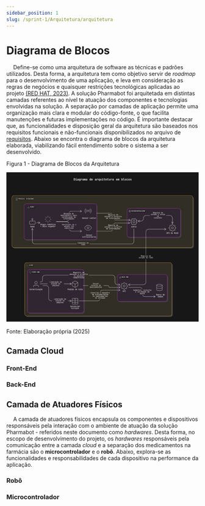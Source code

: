 ```yaml
---
sidebar_position: 1
slug: /sprint-1/Arquitetura/arquitetura
---
```


# Diagrama de Blocos

&emsp; Define-se como uma arquitetura de software as técnicas e padrões utilizados. Desta forma, a arquitetura tem como objetivo servir de *roadmap* para o desenvolvimento de uma aplicação, e leva em consideração as regras de negócios e quaisquer restrições tecnológicas aplicadas ao projeto [(RED HAT, 2023)](/docs/Sprint-1/referencias.md). A solução Pharmabot foi arquitetada em distintas camadas referentes ao nível te atuação dos componentes e tecnologias envolvidas na solução. A separação por camadas de aplicação permite uma organização mais clara e modular do código-fonte, o que facilita manutenções e futuras implementações no código. É importante destacar que, as funcionalidades e disposição geral da arquitetura são baseados nos requisitos funcionais e não-funcionais disponibilizados no arquivo de [requisitos](/Sprint-1/Arquitetura/requisitos.md). Abaixo se encontra o diagrama de blocos da arquitetura elaborada, viabilizando fácil entendimento sobre o sistema a ser desenvolvido.

<p style={{textAlign: 'center'}}>Figura 1 - Diagrama de Blocos da Arquitetura</p>

![Block Diagram](../../../static/img/arquitetura/block-diagram.jpeg)

<p style={{textAlign: 'center'}}>Fonte: Elaboração própria (2025)</p>

## Camada Cloud

### Front-End

### Back-End

## Camada de Atuadores Físicos

&emsp; A camada de atuadores físicos encapsula os componentes e dispositivos responsáveis pela interação com o ambiente de atuação da solução Pharmabot - referidos neste documento como *hardwares*. Desta forma, no escopo de desenvolvimento do projeto, os *hardwares* responsáveis pela comunicação entre a camada *cloud* e a separação dos medicamentos na farmácia são o **microcontrolador** e o **robô**. Abaixo, explora-se as funcionalidades e responsabilidades de cada dispositivo na performance da aplicação.

### Robô

### Microcontrolador